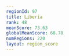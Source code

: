 ```yaml
---
regionId: 97
title: Liberia
rank: 48
meanScore: 73.63
globalMeanScore: 68.78
numRegions: 220
layout: region_score
---
```

